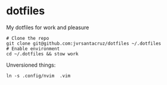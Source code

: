 # dotfiles

My dotfiles for work and pleasure

```
# Clone the repo
git clone git@github.com:jvrsantacruz/dotfiles ~/.dotfiles
# Enable environment
cd ~/.dotfiles && stow work
```

Unversioned things:
```
ln -s .config/nvim  .vim
```
